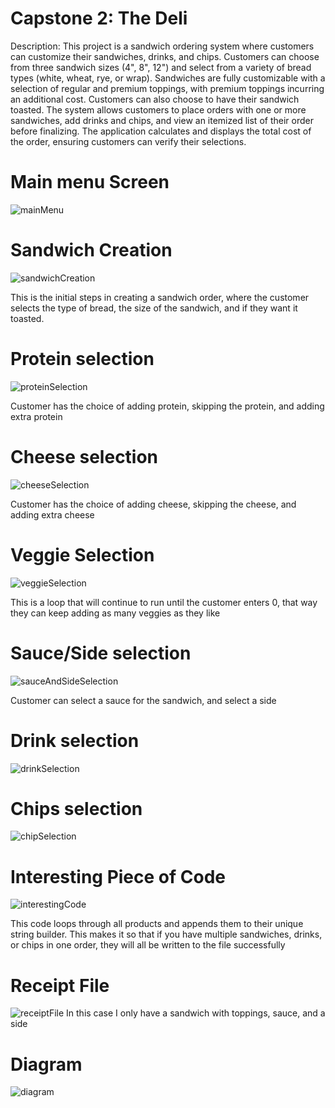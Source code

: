 # Capstone 2: The Deli
Description: This project is a sandwich ordering system where customers can customize their sandwiches, drinks, and chips. 
Customers can choose from three sandwich sizes (4", 8", 12") and select from a variety of bread types (white, wheat, rye, or wrap). 
Sandwiches are fully customizable with a selection of regular and premium toppings, with premium toppings incurring an additional cost.
Customers can also choose to have their sandwich toasted. The system allows customers to place orders with one or more sandwiches, 
add drinks and chips, and view an itemized list of their order before finalizing. 
The application calculates and displays the total cost of the order, ensuring customers can verify their selections.

# Main menu Screen 
![mainMenu](assets/mainMenuC2.png)

# Sandwich Creation 
![sandwichCreation](assets/sandwichCreation.png)

This is the initial steps in creating a sandwich order, where the customer selects
the type of bread, the size of the sandwich, and if they want it toasted.

# Protein selection
![proteinSelection](assets/proteinSelection.png)

Customer has the choice of adding protein, skipping the protein, and adding extra protein

# Cheese selection
![cheeseSelection](assets/cheeseSelection.png)

Customer has the choice of adding cheese, skipping the cheese, and adding extra cheese

# Veggie Selection 
![veggieSelection](assets/veggieSelection.png)

This is a loop that will continue to run until the customer enters 0, that way they 
can keep adding as many veggies as they like

# Sauce/Side selection
![sauceAndSideSelection](assets/sauceAndSideSelection.png)

Customer can select a sauce for the sandwich, and select a side 

# Drink selection
![drinkSelection](assets/drinkSelection.png)


# Chips selection
![chipSelection](assets/chipSelection.png)

# Interesting Piece of Code
![interestingCode](assets/interestingCode.png)

This code loops through all products and appends them to their unique string builder. 
This makes it so that if you have multiple sandwiches, drinks, or chips in one order, they will 
all be written to the file successfully

# Receipt File 
![receiptFile](assets/orderFile.png)
In this case I only have a sandwich with toppings, sauce, and a side

# Diagram
![diagram](assets/diagram.png)




